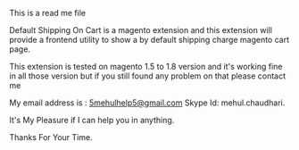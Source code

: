 This is a read me file

Default Shipping On Cart is a magento extension and this extension will provide a frontend utility to show a by default shipping charge magento cart page.

This extension is tested on magento 1.5 to 1.8 version and it's working fine in all those version but if you still found any problem on that please contact me

My email address is : 5mehulhelp5@gmail.com
Skype Id: mehul.chaudhari.

It's My Pleasure if I can help you in anything.

Thanks For Your Time.

